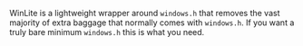 WinLite is a lightweight wrapper around `windows.h`
that removes the vast majority of extra baggage that normally comes with `windows.h`. 
If you want a truly bare minimum `windows.h` this is what you need.
